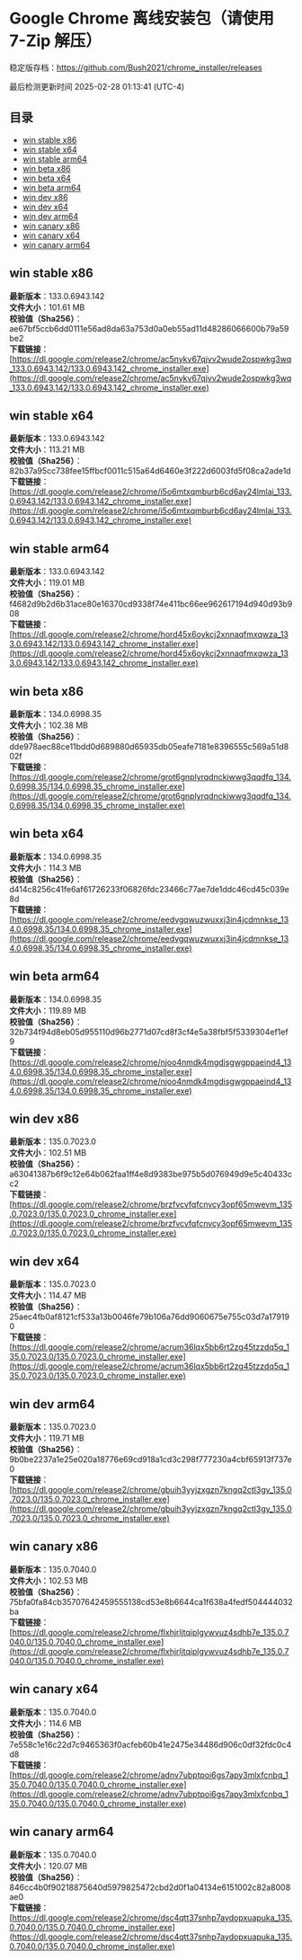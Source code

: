 # Google Chrome 离线安装包（请使用 7-Zip 解压）
稳定版存档：<https://github.com/Bush2021/chrome_installer/releases>

最后检测更新时间
2025-02-28 01:13:41 (UTC-4)

## 目录
* [win stable x86](https://github.com/Bush2021/chrome_installer?tab=readme-ov-file#win-stable-x86)
* [win stable x64](https://github.com/Bush2021/chrome_installer?tab=readme-ov-file#win-stable-x64)
* [win stable arm64](https://github.com/Bush2021/chrome_installer?tab=readme-ov-file#win-stable-arm64)
* [win beta x86](https://github.com/Bush2021/chrome_installer?tab=readme-ov-file#win-beta-x86)
* [win beta x64](https://github.com/Bush2021/chrome_installer?tab=readme-ov-file#win-beta-x64)
* [win beta arm64](https://github.com/Bush2021/chrome_installer?tab=readme-ov-file#win-beta-arm64)
* [win dev x86](https://github.com/Bush2021/chrome_installer?tab=readme-ov-file#win-dev-x86)
* [win dev x64](https://github.com/Bush2021/chrome_installer?tab=readme-ov-file#win-dev-x64)
* [win dev arm64](https://github.com/Bush2021/chrome_installer?tab=readme-ov-file#win-dev-arm64)
* [win canary x86](https://github.com/Bush2021/chrome_installer?tab=readme-ov-file#win-canary-x86)
* [win canary x64](https://github.com/Bush2021/chrome_installer?tab=readme-ov-file#win-canary-x64)
* [win canary arm64](https://github.com/Bush2021/chrome_installer?tab=readme-ov-file#win-canary-arm64)

## win stable x86
**最新版本**：133.0.6943.142  
**文件大小**：101.61 MB  
**校验值（Sha256）**：ae67bf5ccb6dd0111e56ad8da63a753d0a0eb55ad11d48286066600b79a59be2  
**下载链接**：[https://dl.google.com/release2/chrome/ac5nykv67qjvv2wude2ospwkg3wq_133.0.6943.142/133.0.6943.142_chrome_installer.exe](https://dl.google.com/release2/chrome/ac5nykv67qjvv2wude2ospwkg3wq_133.0.6943.142/133.0.6943.142_chrome_installer.exe)  

## win stable x64
**最新版本**：133.0.6943.142  
**文件大小**：113.21 MB  
**校验值（Sha256）**：82b37a95cc738fee15ffbcf0011c515a64d6460e3f222d6003fd5f08ca2ade1d  
**下载链接**：[https://dl.google.com/release2/chrome/i5o6mtxqmburb6cd6ay24lmlai_133.0.6943.142/133.0.6943.142_chrome_installer.exe](https://dl.google.com/release2/chrome/i5o6mtxqmburb6cd6ay24lmlai_133.0.6943.142/133.0.6943.142_chrome_installer.exe)  

## win stable arm64
**最新版本**：133.0.6943.142  
**文件大小**：119.01 MB  
**校验值（Sha256）**：f4682d9b2d6b31ace80e16370cd9338f74e411bc66ee962617194d940d93b908  
**下载链接**：[https://dl.google.com/release2/chrome/hord45x6oykcj2xnnaqfmxqwza_133.0.6943.142/133.0.6943.142_chrome_installer.exe](https://dl.google.com/release2/chrome/hord45x6oykcj2xnnaqfmxqwza_133.0.6943.142/133.0.6943.142_chrome_installer.exe)  

## win beta x86
**最新版本**：134.0.6998.35  
**文件大小**：102.38 MB  
**校验值（Sha256）**：dde978aec88ce11bdd0d689880d65935db05eafe7181e8396555c569a51d802f  
**下载链接**：[https://dl.google.com/release2/chrome/grot6gnplyrqdnckiwwg3qqdfq_134.0.6998.35/134.0.6998.35_chrome_installer.exe](https://dl.google.com/release2/chrome/grot6gnplyrqdnckiwwg3qqdfq_134.0.6998.35/134.0.6998.35_chrome_installer.exe)  

## win beta x64
**最新版本**：134.0.6998.35  
**文件大小**：114.3 MB  
**校验值（Sha256）**：d414c8256c41fe6af61726233f06826fdc23466c77ae7de1ddc46cd45c039e8d  
**下载链接**：[https://dl.google.com/release2/chrome/eedvgqwuzwuxxj3in4jcdmnkse_134.0.6998.35/134.0.6998.35_chrome_installer.exe](https://dl.google.com/release2/chrome/eedvgqwuzwuxxj3in4jcdmnkse_134.0.6998.35/134.0.6998.35_chrome_installer.exe)  

## win beta arm64
**最新版本**：134.0.6998.35  
**文件大小**：119.89 MB  
**校验值（Sha256）**：32b734f94d8eb05d955110d96b2771d07cd8f3cf4e5a38fbf5f5339304ef1ef9  
**下载链接**：[https://dl.google.com/release2/chrome/njoo4nmdk4mgdisgwgppaeind4_134.0.6998.35/134.0.6998.35_chrome_installer.exe](https://dl.google.com/release2/chrome/njoo4nmdk4mgdisgwgppaeind4_134.0.6998.35/134.0.6998.35_chrome_installer.exe)  

## win dev x86
**最新版本**：135.0.7023.0  
**文件大小**：102.51 MB  
**校验值（Sha256）**：a63041387b6f9c12e64b062faa1ff4e8d9383be975b5d076949d9e5c40433cc2  
**下载链接**：[https://dl.google.com/release2/chrome/brzfvcvfqfcnvcy3opf65mwevm_135.0.7023.0/135.0.7023.0_chrome_installer.exe](https://dl.google.com/release2/chrome/brzfvcvfqfcnvcy3opf65mwevm_135.0.7023.0/135.0.7023.0_chrome_installer.exe)  

## win dev x64
**最新版本**：135.0.7023.0  
**文件大小**：114.47 MB  
**校验值（Sha256）**：25aec4fb0af8121cf533a13b0046fe79b106a76dd9060675e755c03d7a179190  
**下载链接**：[https://dl.google.com/release2/chrome/acrum36lqx5bb6rt2zg45tzzdq5q_135.0.7023.0/135.0.7023.0_chrome_installer.exe](https://dl.google.com/release2/chrome/acrum36lqx5bb6rt2zg45tzzdq5q_135.0.7023.0/135.0.7023.0_chrome_installer.exe)  

## win dev arm64
**最新版本**：135.0.7023.0  
**文件大小**：119.71 MB  
**校验值（Sha256）**：9b0be2237a1e25e020a18776e69cd918a1cd3c298f777230a4cbf65913f737e0  
**下载链接**：[https://dl.google.com/release2/chrome/gbuih3yyjzxgzn7kngq2ctl3gy_135.0.7023.0/135.0.7023.0_chrome_installer.exe](https://dl.google.com/release2/chrome/gbuih3yyjzxgzn7kngq2ctl3gy_135.0.7023.0/135.0.7023.0_chrome_installer.exe)  

## win canary x86
**最新版本**：135.0.7040.0  
**文件大小**：102.53 MB  
**校验值（Sha256）**：75bfa0fa84cb35707642459555138cd53e8b6644ca1f638a4fedf504444032ba  
**下载链接**：[https://dl.google.com/release2/chrome/flxhjrljtqiplgywvuz4sdhb7e_135.0.7040.0/135.0.7040.0_chrome_installer.exe](https://dl.google.com/release2/chrome/flxhjrljtqiplgywvuz4sdhb7e_135.0.7040.0/135.0.7040.0_chrome_installer.exe)  

## win canary x64
**最新版本**：135.0.7040.0  
**文件大小**：114.6 MB  
**校验值（Sha256）**：7e558c1e16c22d7c9465363f0acfeb60b41e2475e34486d906c0df32fdc0c4d8  
**下载链接**：[https://dl.google.com/release2/chrome/adnv7ubptpoi6gs7apy3mlxfcnbq_135.0.7040.0/135.0.7040.0_chrome_installer.exe](https://dl.google.com/release2/chrome/adnv7ubptpoi6gs7apy3mlxfcnbq_135.0.7040.0/135.0.7040.0_chrome_installer.exe)  

## win canary arm64
**最新版本**：135.0.7040.0  
**文件大小**：120.07 MB  
**校验值（Sha256）**：846cc4b0f90218875640d5979825472cbd2d0f1a04134e6151002c82a8008ae0  
**下载链接**：[https://dl.google.com/release2/chrome/dsc4qtt37snhp7aydopxuapuka_135.0.7040.0/135.0.7040.0_chrome_installer.exe](https://dl.google.com/release2/chrome/dsc4qtt37snhp7aydopxuapuka_135.0.7040.0/135.0.7040.0_chrome_installer.exe)  

